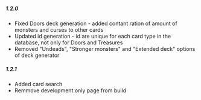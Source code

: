 ##### 1.2.0

- Fixed Doors deck generation - added contant ration of amount of monsters and curses to other cards
- Updated id generation - id are unique for each card type in the database, not only for Doors and Treasures
- Removed "Undeads", "Stronger monsters" and "Extended deck" options of deck generator

##### 1.2.1

- Added card search
- Remmove development only page from build
